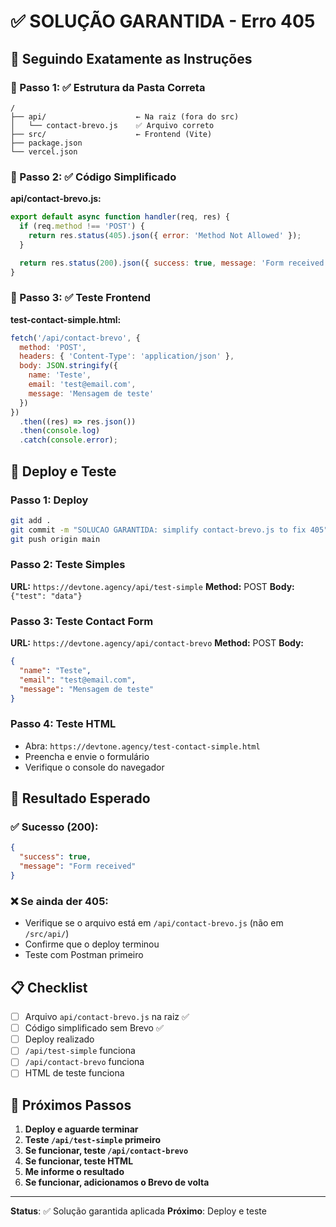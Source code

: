 # ✅ SOLUÇÃO GARANTIDA - Erro 405

## 🎯 Seguindo Exatamente as Instruções

### 🔧 Passo 1: ✅ Estrutura da Pasta Correta
```
/
├── api/                    ← Na raiz (fora do src)
│   └── contact-brevo.js    ✅ Arquivo correto
├── src/                    ← Frontend (Vite)
├── package.json
└── vercel.json
```

### 🔧 Passo 2: ✅ Código Simplificado
**api/contact-brevo.js:**
```javascript
export default async function handler(req, res) {
  if (req.method !== 'POST') {
    return res.status(405).json({ error: 'Method Not Allowed' });
  }

  return res.status(200).json({ success: true, message: 'Form received' });
}
```

### 🔧 Passo 3: ✅ Teste Frontend
**test-contact-simple.html:**
```javascript
fetch('/api/contact-brevo', {
  method: 'POST',
  headers: { 'Content-Type': 'application/json' },
  body: JSON.stringify({
    name: 'Teste',
    email: 'test@email.com',
    message: 'Mensagem de teste'
  })
})
  .then((res) => res.json())
  .then(console.log)
  .catch(console.error);
```

## 🚀 Deploy e Teste

### Passo 1: Deploy
```bash
git add .
git commit -m "SOLUCAO GARANTIDA: simplify contact-brevo.js to fix 405"
git push origin main
```

### Passo 2: Teste Simples
**URL:** `https://devtone.agency/api/test-simple`
**Method:** POST
**Body:** `{"test": "data"}`

### Passo 3: Teste Contact Form
**URL:** `https://devtone.agency/api/contact-brevo`
**Method:** POST
**Body:**
```json
{
  "name": "Teste",
  "email": "test@email.com",
  "message": "Mensagem de teste"
}
```

### Passo 4: Teste HTML
- Abra: `https://devtone.agency/test-contact-simple.html`
- Preencha e envie o formulário
- Verifique o console do navegador

## 🎯 Resultado Esperado

### ✅ Sucesso (200):
```json
{
  "success": true,
  "message": "Form received"
}
```

### ❌ Se ainda der 405:
- Verifique se o arquivo está em `/api/contact-brevo.js` (não em `/src/api/`)
- Confirme que o deploy terminou
- Teste com Postman primeiro

## 📋 Checklist

- [ ] Arquivo `api/contact-brevo.js` na raiz ✅
- [ ] Código simplificado sem Brevo ✅
- [ ] Deploy realizado
- [ ] `/api/test-simple` funciona
- [ ] `/api/contact-brevo` funciona
- [ ] HTML de teste funciona

## 🎯 Próximos Passos

1. **Deploy e aguarde terminar**
2. **Teste `/api/test-simple` primeiro**
3. **Se funcionar, teste `/api/contact-brevo`**
4. **Se funcionar, teste HTML**
5. **Me informe o resultado**
6. **Se funcionar, adicionamos o Brevo de volta**

---

**Status**: ✅ Solução garantida aplicada
**Próximo**: Deploy e teste 